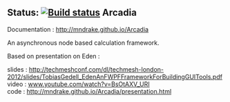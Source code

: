 ﻿Status: 
﻿[![Build status](https://ci.appveyor.com/api/projects/status/ihku23br40nvcfbi)](https://ci.appveyor.com/project/mndrake/arcadia)
Arcadia
-------------

Documentation : http://mndrake.github.io/Arcadia

An asynchronous node based calculation framework.  

Based on presentation on Eden :  

slides : http://techmeshconf.com/dl/techmesh-london-2012/slides/TobiasGedell_EdenAnFWPFFrameworkForBuildingGUITools.pdf  
video : www.youtube.com/watch?v=BsOtAXV_URI  
code : http://mndrake.github.io/Arcadia/presentation.html
